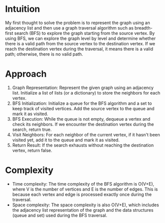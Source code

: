 # Intuition
My first thought to solve the problem is to represent the graph using an adjacency list and then use a graph traversal algorithm such as breadth-first search (BFS) to explore the graph starting from the source vertex. By using BFS, we can explore the graph level by level and determine whether there is a valid path from the source vertex to the destination vertex. If we reach the destination vertex during the traversal, it means there is a valid path; otherwise, there is no valid path.

# Approach
1. Graph Representation: Represent the given graph using an adjacency list. Initialize a list of lists (or a dictionary) to store the neighbors for each vertex.
2. BFS Initialization: Initialize a queue for the BFS algorithm and a set to keep track of visited vertices. Add the source vertex to the queue and mark it as visited.
3. BFS Execution: While the queue is not empty, dequeue a vertex and check its neighbors. If we encounter the destination vertex during the search, return true.
4. Visit Neighbors: For each neighbor of the current vertex, if it hasn't been visited yet, add it to the queue and mark it as visited.
5. Return Result: If the search exhausts without reaching the destination vertex, return false.
# Complexity
- Time complexity:
The time complexity of the BFS algorithm is O(V+E), where V is the number of vertices and E is the number of edges. This is because each vertex and edge is processed exactly once during the traversal.
- Space complexity:
The space complexity is also O(V+E), which includes the adjacency list representation of the graph and the data structures (queue and set) used during the BFS traversal.
